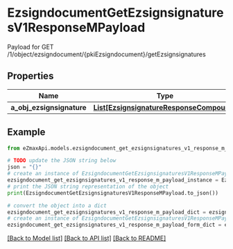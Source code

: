 # EzsigndocumentGetEzsignsignaturesV1ResponseMPayload

Payload for GET /1/object/ezsigndocument/{pkiEzsigndocument}/getEzsignsignatures

## Properties

Name | Type | Description | Notes
------------ | ------------- | ------------- | -------------
**a_obj_ezsignsignature** | [**List[EzsignsignatureResponseCompound]**](EzsignsignatureResponseCompound.md) |  | 

## Example

```python
from eZmaxApi.models.ezsigndocument_get_ezsignsignatures_v1_response_m_payload import EzsigndocumentGetEzsignsignaturesV1ResponseMPayload

# TODO update the JSON string below
json = "{}"
# create an instance of EzsigndocumentGetEzsignsignaturesV1ResponseMPayload from a JSON string
ezsigndocument_get_ezsignsignatures_v1_response_m_payload_instance = EzsigndocumentGetEzsignsignaturesV1ResponseMPayload.from_json(json)
# print the JSON string representation of the object
print(EzsigndocumentGetEzsignsignaturesV1ResponseMPayload.to_json())

# convert the object into a dict
ezsigndocument_get_ezsignsignatures_v1_response_m_payload_dict = ezsigndocument_get_ezsignsignatures_v1_response_m_payload_instance.to_dict()
# create an instance of EzsigndocumentGetEzsignsignaturesV1ResponseMPayload from a dict
ezsigndocument_get_ezsignsignatures_v1_response_m_payload_form_dict = ezsigndocument_get_ezsignsignatures_v1_response_m_payload.from_dict(ezsigndocument_get_ezsignsignatures_v1_response_m_payload_dict)
```
[[Back to Model list]](../README.md#documentation-for-models) [[Back to API list]](../README.md#documentation-for-api-endpoints) [[Back to README]](../README.md)


